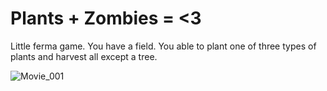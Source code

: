 # Plants + Zombies = <3

Little ferma game. You have a field. You able to plant one of three types of plants and harvest all except a tree.

![Movie_001](https://github.com/Avgustin4ik/TestTaskFerm/assets/32969119/57d3b6c7-6ca9-48dd-a5e6-5b7d5db010cd)
